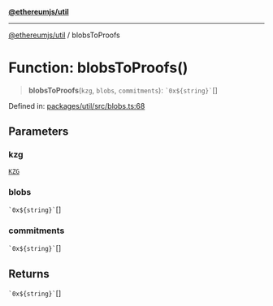 [**@ethereumjs/util**](../README.md)

***

[@ethereumjs/util](../README.md) / blobsToProofs

# Function: blobsToProofs()

> **blobsToProofs**(`kzg`, `blobs`, `commitments`): `` `0x${string}` ``[]

Defined in: [packages/util/src/blobs.ts:68](https://github.com/ethereumjs/ethereumjs-monorepo/blob/master/packages/util/src/blobs.ts#L68)

## Parameters

### kzg

[`KZG`](../interfaces/KZG.md)

### blobs

`` `0x${string}` ``[]

### commitments

`` `0x${string}` ``[]

## Returns

`` `0x${string}` ``[]
